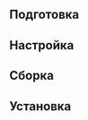 <pkg :name="'p11-kit'" instsize showsbu2></pkg>
## Подготовка
<package-script :package="'p11-kit'" :type="'prepare'"></package-script>

## Настройка
<package-script :package="'p11-kit'" :type="'configure'"></package-script>

## Сборка
<package-script :package="'p11-kit'" :type="'build'"></package-script>

## Установка
<package-script :package="'p11-kit'" :type="'install'"></package-script>

<script>
	new Vue({ el: '#main' })
</script> 
